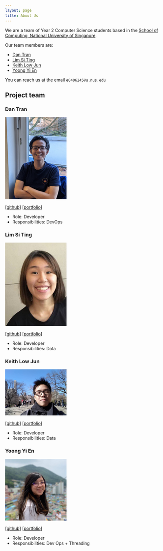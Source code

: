 ```yaml
---
layout: page
title: About Us
---
```



We are a team of Year 2 Computer Science students based in the [School of Computing, National University of Singapore](http://www.comp.nus.edu.sg).

Our team members are:
* [Dan Tran](#dan-tran)
* [Lim Si Ting](#lim-si-ting)
* [Keith Low Jun](#keith-low-jun)
* [Yoong Yi En](#yoong-yi-en)

You can reach us at the email `e0406245@u.nus.edu`

## Project team

### Dan Tran

<img src="images/dann.png" width="200px">

[[github](https://github.com/picasdan9)]
[[portfolio](team/dantran.md)]

* Role: Developer
* Responsibilities: DevOps

### Lim Si Ting

<img src="images/limsiting.png" width="200px">

[[github](https://github.com/SiTingST)]
[[portfolio](team/limsiting.md)]

* Role: Developer
* Responsibilities: Data  

### Keith Low Jun

<img src="images/fairyinabottle4.png" width="200px">

[[github](http://github.com/fairyinabottle4)] [[portfolio](team/fairyinabottle4.md)]

* Role: Developer
* Responsibilities: Data

### Yoong Yi En

<img src="images/yienyoong.png" width="200px">

[[github](http://github.com/yienyoong)]
[[portfolio](team/yienyoong.md)]

* Role: Developer
* Responsibilities: Dev Ops + Threading

